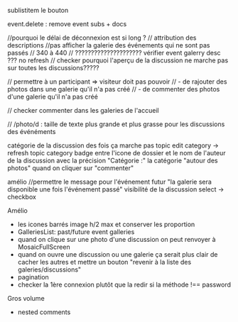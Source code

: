 sublistitem le bouton

event.delete : remove event subs + docs

//pourquoi le délai de déconnexion est si long ?
// attribution des descriptions
//pas afficher la galerie des événements qui ne sont pas passés
// 340 à 440
// ????????????????????? vérifier event galerry desc ??? no refresh
// checker pourquoi l'aperçu de la discussion ne marche pas sur toutes les discussions?????

// permettre à un participant => visiteur doit pas pouvoir
// - de rajouter des photos dans une galerie qu'il n'a pas créé
// - de commenter des photos d'une galerie qu'il n'a pas créé

// checker commenter dans les galeries de l'accueil

// /photo/d : taille de texte plus grande et plus grasse pour les discussions des événéments

catégorie de la discussion des fois ça marche pas
topic edit category -> refresh
topic category badge
entre l'icone de dossier et le nom de l'auteur de la discussion avec la précision "Catégorie :"
la catégorie "autour des photos" quand on cliquer sur "commenter"

amélio
//permettre le message pour l'événement futur "la galerie sera disponible une fois l'événement passé"
visibilité de la discussion select -> checkbox

Amélio

- les icones barrés
  image h/2 max et conserver les proportion
- GalleriesList: past/future event galleries
- quand on clique sur une photo d'une discussion on peut renvoyer à MosaicFullScreen
- quand on ouvre une discussion ou une galerie ça serait plus clair de cacher les autres et mettre un bouton "revenir à la liste des galeries/discussions"
- pagination
- checker la 1ère connexion plutôt que la redir si la méthode !== password

Gros volume

- nested comments
